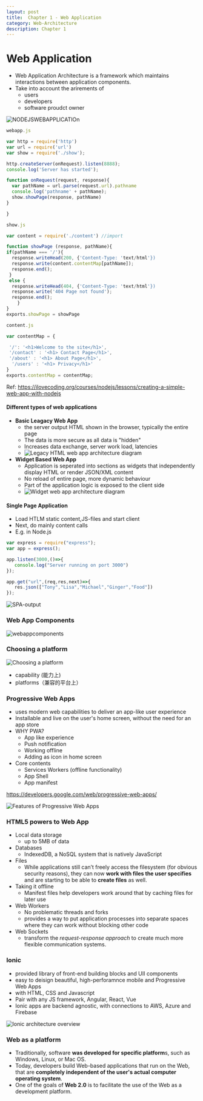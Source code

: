 ```yaml
---
layout: post
title:  Chapter 1 - Web Application
category: Web-Architecture
description: Chapter 1
---
```


# Web Application 

-  Web Application Architecture is a framework which maintains interactions between application components.
-  Take into account the arirements of
   -  users
   -  developers
   -  software proudct owner



![NODEJSWEBAPPLICATIOn](https://i.imgur.com/OcutyER.png)

```javascript
webapp.js

var http = require('http')
var url = require('url')
var show = require('./show');

http.createServer(onRequest).listen(8888);
console.log('Server has started');

function onRequest(request, response){
  var pathName = url.parse(request.url).pathname
  console.log('pathname' + pathName);
  show.showPage(response, pathName)
}

}

```

```javascript
show.js

var content = require('./content') //import

function showPage (response, pathName){
if(pathName === '/'){
  response.writeHead(200, {'Content-Type: 'text/html'})
  response.write(content.contentMap[pathName]);
  response.end();
 }
 else {
  response.writeHead(404, {'Content-Type: 'text/html'})
  response.write('404 Page not found');
  response.end();
	}
}
exports.showPage = showPage
```

```javascript
content.js

var contentMap = {

 '/': '<h1>Welcome to the site</h1>',
 '/contact' : '<h1> Contact Page</h1>',
 '/about' : '<h1> About Page</h1>',
  '/users' : '<h1> Privacy</h1>'
}
exports.contentMap = contentMap;
```

Ref: https://ilovecoding.org/courses/nodejs/lessons/creating-a-simple-web-app-with-nodejs

#### Different types of web applications 

-  **Basic Leagacy Web App**
   -  the server output HTML shown in the browser, typically the entire page
   -  The data is more secure as all data is "hidden"
   -  Increases data exchange, server work load, latencies
   -  ![Legacy HTML web app architecture diagram](https://www.scnsoft.com/blog-pictures/web-apps/web_application_architecture-02.png)
-  **Widget Based Web App**
   -  Application is seperated into sections as widgets that independently display HTML or render JSON/XML content
   -  No reload of entire page, more dynamic behaviour
   -  Part of the application logic is exposed to the client side
   -  ![Widget web app architecture diagram](https://www.scnsoft.com/blog-pictures/web-apps/web_application_architecture-03.png)

#### Single Page Application

-  Load HTLM static content,JS-files and start client
-  Next, do mainly content calls
-  E.g. in Node.js



```javascript
var express = require("express");
var app = express();

app.listen(3000,()=>{
   console.log("Server running on port 3000")
});

app.get("url",(req,res,next)=>{
   res.json(["Tony","Lisa","Michael","Ginger","Food"])
});


```

![SPA-output](https://i.imgur.com/gqCH1Mc.png)

### Web App Components

![webappcomponents](https://i.imgur.com/QpVOAsB.png)

### Choosing a platform

![Choosing a platform](https://i.imgur.com/KK9Xzdn.png)

-  capability (能力上)
-  platforms（兼容的平台上）



### Progressive Web Apps

-  uses modern web capabilities to deliver an app-like user experience
-  Installable and live on the user's home screen, without the need for an app store
-  WHY PWA?
   -  App like experience 
   -  Push notification
   -  Working offline
   -  Adding as icon in home screen
-  Core contents
   -  Services Workers (offline functionality)
   -  App Shell
   -  App manifest

https://developers.google.com/web/progressive-web-apps/

![Features of Progressive Web Apps](https://appinventiv.com/blog/wp-content/uploads/2018/01/Features-of-Progressive-Web-Apps.jpg)



### HTML5 powers to Web App

-  Local data storage 
   -  up to 5MB of data
-  Databases
   -  IndexedDB, a NoSQL system that is natively JavaScript
-  Files
   -  While applications still can’t freely access the filesystem (for obvious security reasons),
      they can now **work with files the user specifies** and are starting to be able to **create files** as well.
-  Taking it offline
   -  Manifest files help developers work around that by caching files for later use
-  Web Workers
   -  No problematic threads and forks 
   -  provides a way to put application processes into separate spaces where they can work without blocking other code
-  Web Sockets 
   -  transform the *request-response approach* to create much more flexible communication systems.

### Ionic

-  provided library of front-end building blocks and UII components 
-  easy to deisign beautiful, high-perforamnce mobile and Progressive Web Apps 
-  with HTML, CSS and Javascript
-  Pair with any JS framework, Angular, React, Vue
-  Ionic apps are backend agnostic, with connections to AWS, Azure and Firebase

![Ionic architecture overview](https://blog.codecentric.de/files/2014/11/overview.png)

### Web as a platform 

-  Traditionally, software **was developed for specific platform**s, such as Windows, Linux, or Mac OS.
-  Today, developers build Web-based applications that run on the Web, that are **completely independent of the user's actual computer operating system**.
-  One of the goals of **Web 2.0** is to facilitate the use of the Web as a development platform.